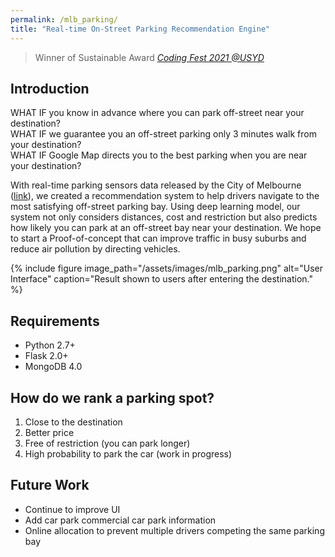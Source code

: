 ```yaml
---
permalink: /mlb_parking/
title: "Real-time On-Street Parking Recommendation Engine"
---
```


> Winner of Sustainable Award <cite><a href="https://codingfestsydney.github.io/">Coding Fest 2021 @USYD</a></cite>

## Introduction 
WHAT IF you know in advance where you can park off-street near your destination?<br>
WHAT IF we guarantee you an off-street parking only 3 minutes walk from your destination?<br>
WHAT IF Google Map directs you to the best parking when you are near your destination?<br>

With real-time parking sensors data released by the City of Melbourne (<a href="https://data.melbourne.vic.gov.au/Transport/On-street-Parking-Bay-Sensors/vh2v-4nfs">link</a>), we created a recommendation system to help drivers navigate to the most satisfying off-street parking bay. Using deep learning model, our system not only considers distances, cost and restriction but also predicts how likely you can park at an off-street bay near your destination. We hope to start a Proof-of-concept that can improve traffic in busy suburbs and reduce air pollution by directing vehicles.

{% include figure image_path="/assets/images/mlb_parking.png" alt="User Interface" caption="Result shown to users after entering the destination." %}

## Requirements
- Python 2.7+
- Flask 2.0+
- MongoDB 4.0

## How do we rank a parking spot?
1. Close to the destination
2. Better price
3. Free of restriction (you can park longer)
4. High probability to park the car (work in progress)

## Future Work
- Continue to improve UI
- Add car park commercial car park information
- Online allocation to prevent multiple drivers competing the same parking bay
